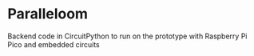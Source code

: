 # Paralleloom
Backend code in CircuitPython to run on the prototype with Raspberry Pi Pico and embedded circuits
